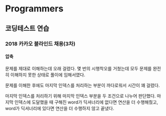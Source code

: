 # Programmers

## 코딩테스트 연습 

### 2018 카카오 블라인드 채용(3차)

#### 압축

문제를 제대로 이해하는데 오래 걸렸다. 몇 번의 시행착오를 거쳤는데 모두 문제를 완전히 이해하지 못한 상태로 풀이에 임해서였다.

문제를 이해한 후에도 마지막 인덱스를 처리하는 부분이 까다로워서 시간이 꽤 걸렸다.

마지막 인덱스를 처리하기 위해 마지막 인덱스 부분을 두 조건으로 나누어 판단했다. 마지막 인덱스에 도달했을 때 구해진 word가 딕셔너리에 없다면 연산을 더 수행해줬고, word가 딕셔너리에 있다면 연산을 더 수행하지 않고 끝냈다.

